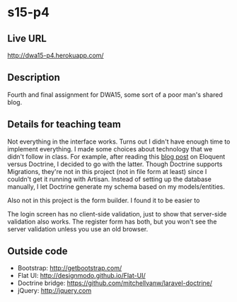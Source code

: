s15-p4
======

## Live URL
http://dwa15-p4.herokuapp.com/

## Description
Fourth and final assignment for DWA15, some sort of a poor man's shared blog.

## Details for teaching team
Not everything in the interface works. Turns out I didn't have enough time to implement everything.
I made some choices about technology that we didn't follow in class. For example, after reading this [blog post](http://culttt.com/2014/06/30/getting-started-doctrine-2-laravel/) on Eloquent versus Doctrine, I decided to go with the latter. Though Doctrine supports Migrations, they're not in this project (not in file form at least) since I couldn't get it running with Artisan. Instead of setting up the database manually, I let Doctrine generate my schema based on my models/entities.

Also not in this project is the form builder. I found it to be easier to 

The login screen has no client-side validation, just to show that server-side validation also works. The register form has both, but you won't see the server validation unless you use an old browser.

## Outside code
* Bootstrap: http://getbootstrap.com/
* Flat UI: http://designmodo.github.io/Flat-UI/
* Doctrine bridge: https://github.com/mitchellvanw/laravel-doctrine/
* jQuery: http://jquery.com